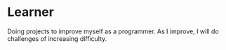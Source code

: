 # Learner
Doing projects to improve myself as a programmer. As I improve, I will do challenges of increasing difficulty. 
